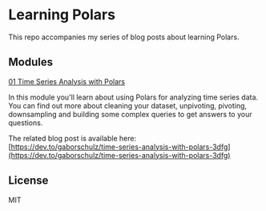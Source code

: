 # Learning Polars

This repo accompanies my series of blog posts about learning Polars.

## Modules

[01 Time Series Analysis with Polars](01-time-series-analysis/time-series-analysis.ipynb)

In this module you'll learn about using Polars for analyzing time series data. You can find out more about cleaning your dataset, unpivoting, pivoting, downsampling and building some complex queries to get answers to your questions.

The related blog post is available here:  
[https://dev.to/gaborschulz/time-series-analysis-with-polars-3dfg](https://dev.to/gaborschulz/time-series-analysis-with-polars-3dfg)

## License

MIT

